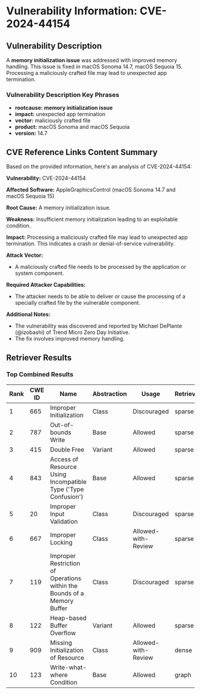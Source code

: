 # Vulnerability Information: CVE-2024-44154

## Vulnerability Description
A **memory initialization issue** was addressed with improved memory handling. This issue is fixed in macOS Sonoma 14.7, macOS Sequoia 15. Processing a maliciously crafted file may lead to unexpected app termination.

### Vulnerability Description Key Phrases
- **rootcause:** **memory initialization issue**
- **impact:** unexpected app termination
- **vector:** maliciously crafted file
- **product:** macOS Sonoma and macOS Sequoia
- **version:** 14.7

## CVE Reference Links Content Summary
Based on the provided information, here's an analysis of CVE-2024-44154:

**Vulnerability:** CVE-2024-44154

**Affected Software:** AppleGraphicsControl (macOS Sonoma 14.7 and macOS Sequoia 15)

**Root Cause:** A memory initialization issue.

**Weakness:** Insufficient memory initialization leading to an exploitable condition.

**Impact:** Processing a maliciously crafted file may lead to unexpected app termination. This indicates a crash or denial-of-service vulnerability.

**Attack Vector:**
*   A maliciously crafted file needs to be processed by the application or system component.

**Required Attacker Capabilities:**
*   The attacker needs to be able to deliver or cause the processing of a specially crafted file by the vulnerable component.

**Additional Notes:**
* The vulnerability was discovered and reported by Michael DePlante (@izobashi) of Trend Micro Zero Day Initiative.
* The fix involves improved memory handling.

## Retriever Results

### Top Combined Results

| Rank | CWE ID | Name | Abstraction | Usage  | Retrievers | Individual Scores |
|------|--------|------|-------------|-------|------------|-------------------|
| 1 | 665 | Improper Initialization | Class | Discouraged | sparse | 0.268 |
| 2 | 787 | Out-of-bounds Write | Base | Allowed | sparse | 0.259 |
| 3 | 415 | Double Free | Variant | Allowed | sparse | 0.244 |
| 4 | 843 | Access of Resource Using Incompatible Type ('Type Confusion') | Base | Allowed | sparse | 0.234 |
| 5 | 20 | Improper Input Validation | Class | Discouraged | sparse | 0.202 |
| 6 | 667 | Improper Locking | Class | Allowed-with-Review | sparse | 0.191 |
| 7 | 119 | Improper Restriction of Operations within the Bounds of a Memory Buffer | Class | Discouraged | sparse | 0.191 |
| 8 | 122 | Heap-based Buffer Overflow | Variant | Allowed | sparse | 0.184 |
| 9 | 909 | Missing Initialization of Resource | Class | Allowed-with-Review | dense | 0.503 |
| 10 | 123 | Write-what-where Condition | Base | Allowed | graph | 0.003 |

